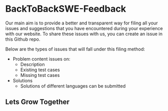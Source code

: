 # BackToBackSWE-Feedback

Our main aim is to provide a better and transparent way for filing all your issues and suggestions that you have encountered during your experience with our website. To share these issues with us, you can create an issue in this Github repo.

Below are the types of issues that will fall under this filing method:
* Problem content issues on:
    * Description
    * Existing test cases
    * Missing test cases
* Solutions
    * Solutions of different languages can be submitted


## Lets Grow Together
